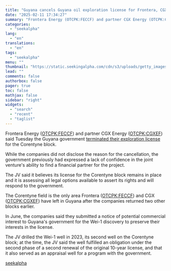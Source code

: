 ```yaml
---
title: "Guyana cancels Guyana oil exploration license for Frontera, CGX Energy project"
date: "2025-02-11 17:34:27"
summary: "Frontera Energy (OTCPK:FECCF) and partner CGX Energy (OTCPK:CGXEF) said Tuesday the Guyana government terminated their exploration license for the Corentyne block. While the companies did not disclose the reason for the cancellation, the government previously had expressed a lack of confidence in the joint venture's ability to find a financial..."
categories:
  - "seekalpha"
lang:
  - "en"
translations:
  - "en"
tags:
  - "seekalpha"
menu: ""
thumbnail: "https://static.seekingalpha.com/cdn/s3/uploads/getty_images/1365123475/image_1365123475.jpg"
lead: ""
comments: false
authorbox: false
pager: true
toc: false
mathjax: false
sidebar: "right"
widgets:
  - "search"
  - "recent"
  - "taglist"
---
```


Frontera Energy ([OTCPK:FECCF](https://seekingalpha.com/symbol/FECCF "Frontera Energy Corporation")) and partner CGX Energy ([OTCPK:CGXEF](https://seekingalpha.com/symbol/CGXEF "CGX Energy Inc.")) said Tuesday the Guyana government [terminated their exploration license](https://www.reuters.com/business/energy/guyana-issues-30-day-notice-cancel-frontera-cgx-energys-corentyne-license-2025-02-11/ "terminated their exploration license") for the Corentyne block.

While the companies did not disclose the reason for the cancellation, the government previously had expressed a lack of confidence in the joint venture's ability to find a financial partner for the project.

The JV said it believes its license for the Corentyne block remains in place and it is assessing all legal options available to assert its rights and will respond to the government.

The Corentyne field is the only area Frontera ([OTCPK:FECCF](https://seekingalpha.com/symbol/FECCF "Frontera Energy Corporation")) and CGX ([OTCPK:CGXEF](https://seekingalpha.com/symbol/CGXEF "CGX Energy Inc.")) have left in Guyana after the companies returned two other blocks earlier.

In June, the companies said they submitted a notice of potential commercial interest to Guyana's government for the Wei-1 discovery to preserve their interests in the license.

The JV drilled the Wei-1 well in 2023, its second well on the Corentyne block; at the time, the JV said the well fulfilled an obligation under the second phase of a second renewal of the original 10-year license, and that it also served as an appraisal well for a program with the government.

[seekalpha](https://seekingalpha.com/news/4406145-guyana-cancels-guyana-oil-exploration-license-for-frontera-cgx-energy-project)
